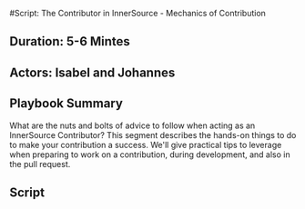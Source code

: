 #Script: The Contributor in InnerSource - Mechanics of Contribution

## Duration: 5-6 Mintes

## Actors: Isabel and Johannes

## Playbook Summary

What are the nuts and bolts of advice to follow when acting as an InnerSource Contributor?  This segment describes the hands-on things to do to make your contribution a success.  We'll give practical tips to leverage when preparing to work on a contribution, during development, and also in the pull request. 

## Script

